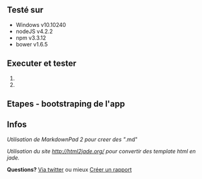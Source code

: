 ## Testé sur ##
- Windows v10.10240
- nodeJS v4.2.2
- npm v3.3.12
- bower v1.6.5


## Executer et tester ##
1.
2.

## Etapes - bootstraping de l'app ##






## Infos ##
*Utilisation de MarkdownPad 2 pour creer des "*.md"

*Utilisation du site http://html2jade.org/ pour convertir des template html en jade.*

**Questions?** [Via twitter](https://twitter.com/Marcpowo) ou mieux [Créer un rapport](https://github.com/powolnymarcel/siteExpressReparationPC/issues)
